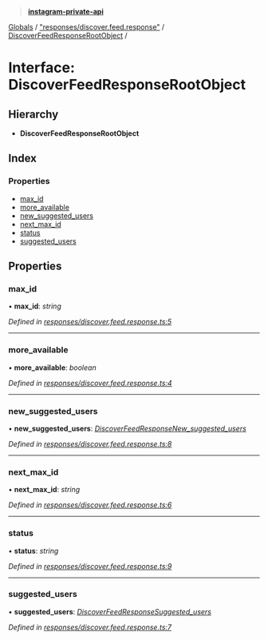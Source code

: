 > **[instagram-private-api](../README.md)**

[Globals](../README.md) / ["responses/discover.feed.response"](../modules/_responses_discover_feed_response_.md) / [DiscoverFeedResponseRootObject](_responses_discover_feed_response_.discoverfeedresponserootobject.md) /

# Interface: DiscoverFeedResponseRootObject

## Hierarchy

* **DiscoverFeedResponseRootObject**

## Index

### Properties

* [max_id](_responses_discover_feed_response_.discoverfeedresponserootobject.md#max_id)
* [more_available](_responses_discover_feed_response_.discoverfeedresponserootobject.md#more_available)
* [new_suggested_users](_responses_discover_feed_response_.discoverfeedresponserootobject.md#new_suggested_users)
* [next_max_id](_responses_discover_feed_response_.discoverfeedresponserootobject.md#next_max_id)
* [status](_responses_discover_feed_response_.discoverfeedresponserootobject.md#status)
* [suggested_users](_responses_discover_feed_response_.discoverfeedresponserootobject.md#suggested_users)

## Properties

###  max_id

• **max_id**: *string*

*Defined in [responses/discover.feed.response.ts:5](https://github.com/dilame/instagram-private-api/blob/3e16058/src/responses/discover.feed.response.ts#L5)*

___

###  more_available

• **more_available**: *boolean*

*Defined in [responses/discover.feed.response.ts:4](https://github.com/dilame/instagram-private-api/blob/3e16058/src/responses/discover.feed.response.ts#L4)*

___

###  new_suggested_users

• **new_suggested_users**: *[DiscoverFeedResponseNew_suggested_users](_responses_discover_feed_response_.discoverfeedresponsenew_suggested_users.md)*

*Defined in [responses/discover.feed.response.ts:8](https://github.com/dilame/instagram-private-api/blob/3e16058/src/responses/discover.feed.response.ts#L8)*

___

###  next_max_id

• **next_max_id**: *string*

*Defined in [responses/discover.feed.response.ts:6](https://github.com/dilame/instagram-private-api/blob/3e16058/src/responses/discover.feed.response.ts#L6)*

___

###  status

• **status**: *string*

*Defined in [responses/discover.feed.response.ts:9](https://github.com/dilame/instagram-private-api/blob/3e16058/src/responses/discover.feed.response.ts#L9)*

___

###  suggested_users

• **suggested_users**: *[DiscoverFeedResponseSuggested_users](_responses_discover_feed_response_.discoverfeedresponsesuggested_users.md)*

*Defined in [responses/discover.feed.response.ts:7](https://github.com/dilame/instagram-private-api/blob/3e16058/src/responses/discover.feed.response.ts#L7)*